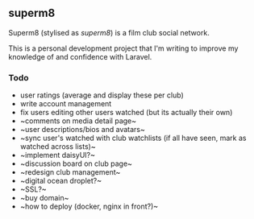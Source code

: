 ## superm8

Superm8 (stylised as _superm8_) is a film club social network.

This is a personal development project that I'm writing to improve my knowledge of and confidence with Laravel.

### Todo

-   user ratings (average and display these per club)
-   write account management
-   fix users editing other users watched (but its actually their own)
-   ~comments on media detail page~
-   ~user descriptions/bios and avatars~
-   ~sync user's watched with club watchlists (if all have seen, mark as watched across lists)~
-   ~implement daisyUI?~
-   ~discussion board on club page~
-   ~redesign club management~
-   ~digital ocean droplet?~
-   ~SSL?~
-   ~buy domain~
-   ~how to deploy (docker, nginx in front?)~
